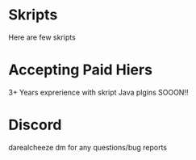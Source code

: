 # Skripts
Here are few skripts 

# Accepting Paid Hiers
3+ Years exprerience with skript
Java plgins SOOON!!

# Discord
darealcheeze 
dm for any questions/bug reports
